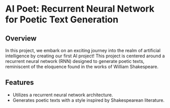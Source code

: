 # AI Poet: Recurrent Neural Network for Poetic Text Generation

## Overview

In this project, we embark on an exciting journey into the realm of artificial intelligence by creating our first AI project! This project is centered around a recurrent neural network (RNN) designed to generate poetic texts, reminiscent of the eloquence found in the works of William Shakespeare.

## Features

- Utilizes a recurrent neural network architecture.
- Generates poetic texts with a style inspired by Shakespearean literature.


